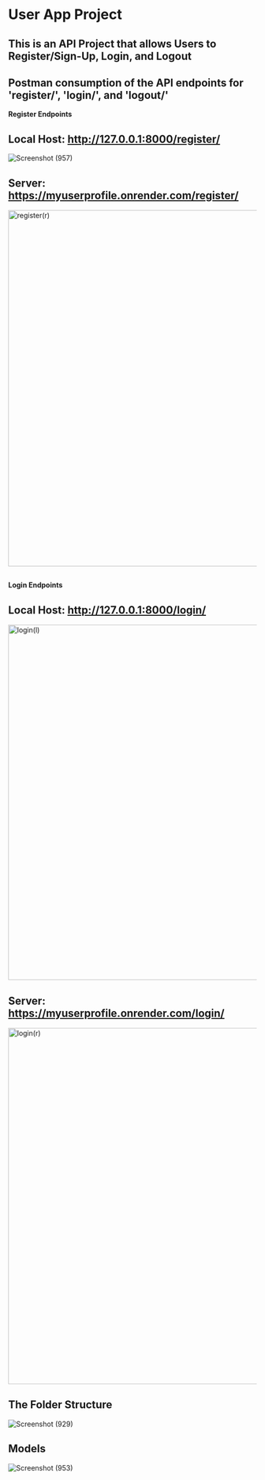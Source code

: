 # User App Project
## This is an API Project that allows Users to Register/Sign-Up, Login, and Logout

## Postman consumption of the API endpoints for 'register/', 'login/', and 'logout/'  
**Register Endpoints**

## Local Host: http://127.0.0.1:8000/register/
![Screenshot (957)](https://github.com/user-attachments/assets/92a5e14c-433b-4eb9-9519-ad5bd08bb6d8)

## Server: https://myuserprofile.onrender.com/register/
<img width="1070" height="721" alt="register(r)" src="https://github.com/user-attachments/assets/e94efcea-6592-422c-8e2d-175a1ad67fa7" />

## 
**Login Endpoints**

## Local Host: http://127.0.0.1:8000/login/

<img width="1071" height="719" alt="login(l)" src="https://github.com/user-attachments/assets/e068a342-e459-44d7-8691-1b9b96c8086e" />

## Server: https://myuserprofile.onrender.com/login/

<img width="1069" height="721" alt="login(r)" src="https://github.com/user-attachments/assets/5b20b52d-4358-4318-943a-80a90c4cd74c" />

## The Folder Structure

![Screenshot (929)](https://github.com/user-attachments/assets/36224479-640b-4743-9d87-17d020e114b7)

## Models

![Screenshot (953)](https://github.com/user-attachments/assets/a92a2546-c092-4840-a742-45a2b94a7e2c)
